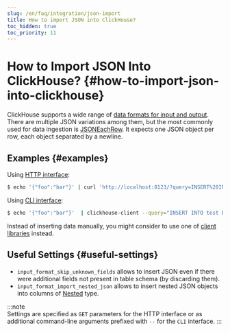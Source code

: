 ```yaml
---
slug: /en/faq/integration/json-import
title: How to import JSON into ClickHouse?
toc_hidden: true
toc_priority: 11
---
```


# How to Import JSON Into ClickHouse? {#how-to-import-json-into-clickhouse}

ClickHouse supports a wide range of [data formats for input and output](../../interfaces/formats/). There are multiple JSON variations among them, but the most commonly used for data ingestion is [JSONEachRow](../../interfaces/formats/#jsoneachrow). It expects one JSON object per row, each object separated by a newline.

## Examples {#examples}

Using [HTTP interface](../../interfaces/http/):

``` bash
$ echo '{"foo":"bar"}' | curl 'http://localhost:8123/?query=INSERT%20INTO%20test%20FORMAT%20JSONEachRow' --data-binary @-
```

Using [CLI interface](../../interfaces/cli/):

``` bash
$ echo '{"foo":"bar"}'  | clickhouse-client --query="INSERT INTO test FORMAT JSONEachRow"
```

Instead of inserting data manually, you might consider to use one of [client libraries](../../interfaces/) instead.

## Useful Settings {#useful-settings}

-   `input_format_skip_unknown_fields` allows to insert JSON even if there were additional fields not present in table schema (by discarding them).
-   `input_format_import_nested_json` allows to insert nested JSON objects into columns of [Nested](../../sql-reference/data-types/nested-data-structures/nested/) type.

:::note    
Settings are specified as `GET` parameters for the HTTP interface or as additional command-line arguments prefixed with `--` for the `CLI` interface.
:::
